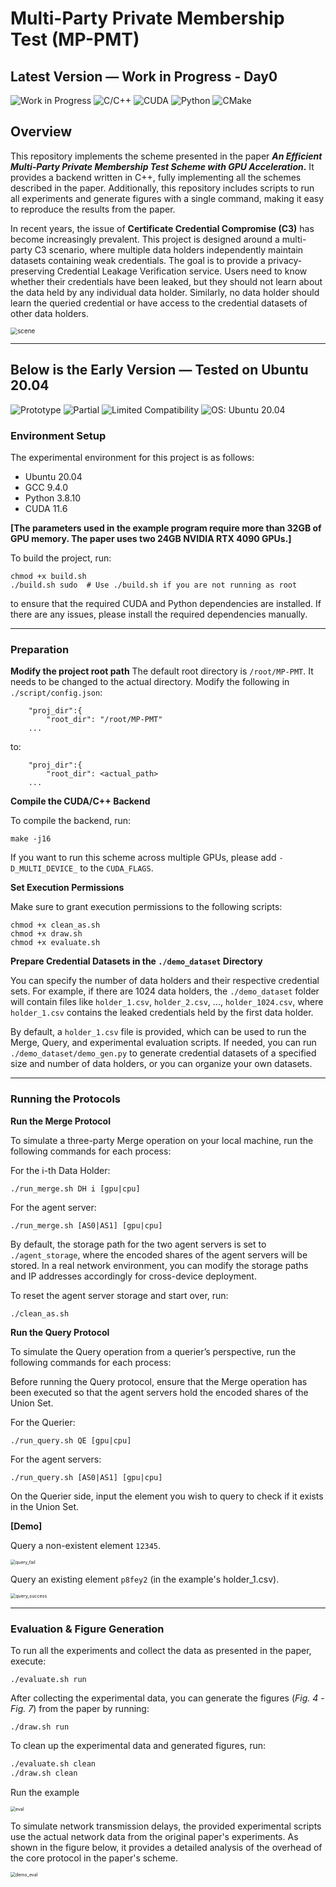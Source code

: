 # Multi-Party Private Membership Test (MP-PMT)
## Latest Version — Work in Progress - Day0
![Work in Progress](https://img.shields.io/badge/status-wip-yellow) 
![C/C++](https://img.shields.io/badge/language-C%2B%2B-blue)
![CUDA](https://img.shields.io/badge/language-CUDA-orange)
![Python](https://img.shields.io/badge/language-Python-3776AB?logo=python&logoColor=white)
![CMake](https://img.shields.io/badge/build-CMake-6E9CFF?logo=cmake&logoColor=white)

## Overview

This repository implements the scheme presented in the paper ***An Efficient Multi-Party Private Membership Test Scheme with GPU Acceleration*.** It provides a backend written in C++, fully implementing all the schemes described in the paper. Additionally, this repository includes scripts to run all experiments and generate figures with a single command, making it easy to reproduce the results from the paper.

In recent years, the issue of **Certificate Credential Compromise (C3)** has become increasingly prevalent. This project is designed around a multi-party C3 scenario, where multiple data holders independently maintain datasets containing weak credentials. The goal is to provide a privacy-preserving Credential Leakage Verification service. Users need to know whether their credentials have been leaked, but they should not learn about the data held by any individual data holder. Similarly, no data holder should learn the queried credential or have access to the credential datasets of other data holders.

<img src="./dispfig/scene.png" alt="scene" style="zoom:70%;" />


---

## Below is the Early Version — Tested on Ubuntu 20.04
![Prototype](https://img.shields.io/badge/status-prototype-red)
![Partial](https://img.shields.io/badge/completeness-partial-orange)
![Limited Compatibility](https://img.shields.io/badge/compatibility-limited-yellow)
![OS: Ubuntu 20.04](https://img.shields.io/badge/OS-Ubuntu%2020.04-blue)

### Environment Setup

The experimental environment for this project is as follows:

- Ubuntu 20.04
- GCC 9.4.0
- Python 3.8.10
- CUDA 11.6

**[The parameters used in the example program require more than 32GB of GPU memory. The paper uses two 24GB NVIDIA RTX 4090 GPUs.]**

To build the project, run:

```
chmod +x build.sh
./build.sh sudo  # Use ./build.sh if you are not running as root
```

to ensure that the required CUDA and Python dependencies are installed. If there are any issues, please install the required dependencies manually.



------



### Preparation
**Modify the project root path**
The default root directory is `/root/MP-PMT`. It needs to be changed to the actual directory. Modify the following in `./script/config.json`:
``` 
    "proj_dir":{ 
        "root_dir": "/root/MP-PMT" 
    ...
```
to:
```
    "proj_dir":{ 
        "root_dir": <actual_path>
    ...
```


**Compile the CUDA/C++ Backend**

To compile the backend, run:

```
make -j16
```

If you want to run this scheme across multiple GPUs, please add `-D_MULTI_DEVICE_` to the `CUDA_FLAGS`.



**Set Execution Permissions**

Make sure to grant execution permissions to the following scripts:

```
chmod +x clean_as.sh
chmod +x draw.sh
chmod +x evaluate.sh
```



**Prepare Credential Datasets in the `./demo_dataset` Directory**

You can specify the number of data holders and their respective credential sets. For example, if there are 1024 data holders, the `./demo_dataset` folder will contain files like `holder_1.csv`, `holder_2.csv`, ..., `holder_1024.csv`, where `holder_1.csv` contains the leaked credentials held by the first data holder.

By default, a `holder_1.csv` file is provided, which can be used to run the Merge, Query, and experimental evaluation scripts. If needed, you can run `./demo_dataset/demo_gen.py` to generate credential datasets of a specified size and number of data holders, or you can organize your own datasets.



------



### Running the Protocols

**Run the Merge Protocol**

To simulate a three-party Merge operation on your local machine, run the following commands for each process:

For the i-th Data Holder:

```
./run_merge.sh DH i [gpu|cpu]
```

For the agent server:

```
./run_merge.sh [AS0|AS1] [gpu|cpu]
```

By default, the storage path for the two agent servers is set to `./agent_storage`, where the encoded shares of the agent servers will be stored. In a real network environment, you can modify the storage paths and IP addresses accordingly for cross-device deployment.

To reset the agent server storage and start over, run:

```
./clean_as.sh
```



**Run the Query Protocol**

To simulate the Query operation from a querier’s perspective, run the following commands for each process:

Before running the Query protocol, ensure that the Merge operation has been executed so that the agent servers hold the encoded shares of the Union Set.

For the Querier:

```
./run_query.sh QE [gpu|cpu]
```

For the agent servers:

```
./run_query.sh [AS0|AS1] [gpu|cpu]
```

On the Querier side, input the element you wish to query to check if it exists in the Union Set.

**[Demo]**

Query a non-existent element `12345`.

<img src="./dispfig/query_fail.png" alt="query_fail" style="zoom:50%;" />

Query an existing element `p8fey2` (in the example's holder_1.csv).

<img src="./dispfig/query_success.png" alt="query_success" style="zoom:51%;" />


------



### Evaluation & Figure Generation

To run all the experiments and collect the data as presented in the paper, execute:

```
./evaluate.sh run
```

After collecting the experimental data, you can generate the figures (*Fig. 4* - *Fig. 7*) from the paper by running:

```
./draw.sh run
```

To clean up the experimental data and generated figures, run:

```sh
./evaluate.sh clean
./draw.sh clean
```

Run the example

<img src="./dispfig/eval.png" alt="eval" style="zoom:50%;" />

To simulate network transmission delays, the provided experimental scripts use the actual network data from the original paper's experiments. As shown in the figure below, it provides a detailed analysis of the overhead of the core protocol in the paper's scheme.

<img src="./dispfig/demo_eval.png" alt="demo_eval" style="zoom:50%;" />
